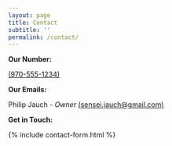 ```yaml
---
layout: page
title: Contact
subtitle: ''
permalink: /contact/
---
```


**Our Number:**

[(970-555-1234)](tel:+19705551234)

**Our Emails:**

Philip Jauch - *Owner* [(sensei.jauch@gmail.com)](mailto:sensei.jauch@gmail.com)

**Get in Touch:**

{% include contact-form.html %}
